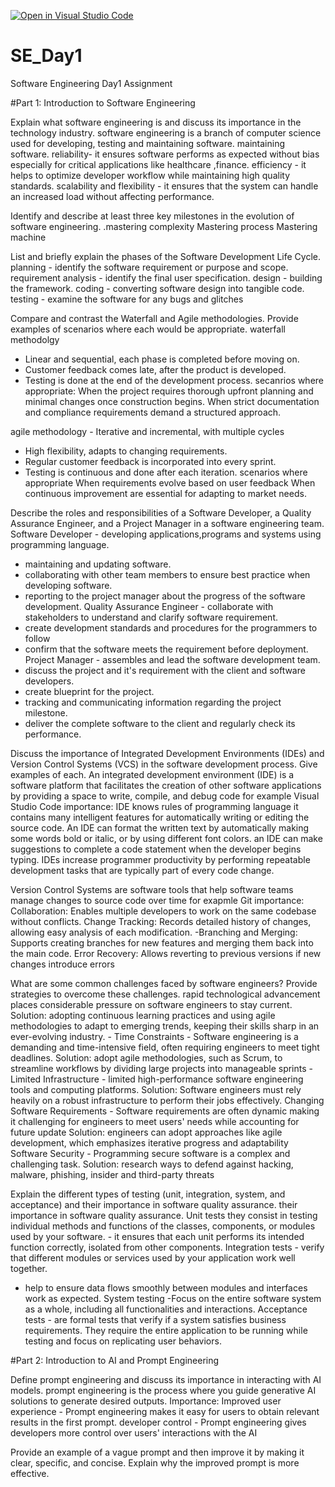 [![Open in Visual Studio Code](https://classroom.github.com/assets/open-in-vscode-2e0aaae1b6195c2367325f4f02e2d04e9abb55f0b24a779b69b11b9e10269abc.svg)](https://classroom.github.com/online_ide?assignment_repo_id=18416453&assignment_repo_type=AssignmentRepo)
# SE_Day1
Software Engineering Day1 Assignment

#Part 1: Introduction to Software Engineering

Explain what software engineering is and discuss its importance in the technology industry.
software engineering is a branch of computer science used for developing, testing and maintaining software.
maintaining software.
reliability- it ensures software performs as expected without bias especially for critical applications like healthcare ,finance. 
efficiency - it helps to optimize developer workflow while maintaining high quality standards.
 scalability and flexibility - it ensures that the system can handle an increased load without affecting performance.

Identify and describe at least three key milestones in the evolution of software engineering.
.mastering complexity
Mastering process
Mastering machine

List and briefly explain the phases of the Software Development Life Cycle.
 planning - identify the software requirement or purpose and scope.
 requirement analysis - identify the final user specification. 
design - building the framework. 
coding - converting software design into tangible code.
 testing - examine the software for any bugs and glitches

Compare and contrast the Waterfall and Agile methodologies. Provide examples of scenarios where each would be appropriate.
waterfall methodolgy
- Linear and sequential, each phase is completed before moving on. 
 - Customer feedback comes late, after the product is developed.
 - Testing is done at the end of the development process.
secanrios where appropriate:
When the project requires thorough upfront planning and minimal changes once construction begins.
When strict documentation and compliance requirements demand a structured approach.

agile methodology - Iterative and incremental, with multiple cycles
- High flexibility, adapts to changing requirements. 
- Regular customer feedback is incorporated into every sprint. 
- Testing is continuous and done after each iteration.
  scenarios where appropriate
  When requirements evolve based on user feedback
  When continuous improvement are essential for adapting to market needs.


Describe the roles and responsibilities of a Software Developer, a Quality Assurance Engineer, and a Project Manager in a software engineering team.
Software Developer - developing applications,programs and systems using programming language.
 - maintaining and updating software.
- collaborating with other team members to ensure best practice when developing software.
 - reporting to the project manager about the progress of the software development.
Quality Assurance Engineer - collaborate with stakeholders to understand and clarify software requirement.
 - create development standards and procedures for the programmers to follow
 - confirm that the software meets the requirement before deployment. 
Project Manager - assembles and lead the software development team.
 - discuss the project and it's requirement with the client and software developers.
 - create blueprint for the project.
 - tracking and communicating information regarding the project milestone.
 - deliver the complete software to the client and regularly check its performance.


Discuss the importance of Integrated Development Environments (IDEs) and Version Control Systems (VCS) in the software development process. Give examples of each.
An integrated development environment (IDE) is a software platform that facilitates the creation of other software applications by providing a space to write, compile, and debug code for example Visual Studio Code
importance:
IDE knows rules of programming language it contains many intelligent features for automatically writing or editing the source code.
An IDE can format the written text by automatically making some words bold or italic, or by using different font colors.
an IDE can make suggestions to complete a code statement when the developer begins typing.
IDEs increase programmer productivity by performing repeatable development tasks that are typically part of every code change.


Version Control Systems are software tools that help software teams manage changes to source code over time for exapmle Git
importance:
Collaboration: Enables multiple developers to work on the same codebase without conflicts.
Change Tracking: Records detailed history of changes, allowing easy analysis of each modification. 
-Branching and Merging: Supports creating branches for new features and merging them back into the main code.
Error Recovery: Allows reverting to previous versions if new changes introduce errors


What are some common challenges faced by software engineers? Provide strategies to overcome these challenges.
rapid technological advancement places considerable pressure on software engineers to stay current.
 Solution: adopting continuous learning practices and using agile methodologies to adapt to emerging trends, keeping their skills sharp in an ever-evolving industry. -
Time Constraints - Software engineering is a demanding and time-intensive field, often requiring engineers to meet tight deadlines.
 Solution: adopt agile methodologies, such as Scrum, to streamline workflows by dividing large projects into manageable sprints 
-Limited Infrastructure - limited high-performance software engineering tools and computing platforms.
 Solution: Software engineers must rely heavily on a robust infrastructure to perform their jobs effectively.
Changing Software Requirements - Software requirements are often dynamic making it challenging for engineers to meet users' needs while accounting for future update
Solution: engineers can adopt approaches like agile development, which emphasizes iterative progress and adaptability
Software Security - Programming secure software is a complex and challenging task. 
Solution: research ways to defend against hacking, malware, phishing, insider and third-party threats


Explain the different types of testing (unit, integration, system, and acceptance) and their importance in software quality assurance.
their importance in software quality assurance.
Unit tests they consist in testing individual methods and functions of the classes, components, or modules used by your software. - it ensures that each unit performs its intended function correctly, isolated from other components.
 Integration tests - verify that different modules or services used by your application work well together.
 - help to ensure data flows smoothly between modules and interfaces work as expected.
 System testing -Focus on the entire software system as a whole, including all functionalities and interactions.
Acceptance tests - are formal tests that verify if a system satisfies business requirements. They require the entire application to be running while testing and focus on replicating user behaviors. 


#Part 2: Introduction to AI and Prompt Engineering

Define prompt engineering and discuss its importance in interacting with AI models.
prompt engineering  is the process where you guide generative AI solutions to generate desired outputs.
Importance:
Improved user experience - Prompt engineering makes it easy for users to obtain relevant results in the first prompt.
developer control - Prompt engineering gives developers more control over users' interactions with the AI


Provide an example of a vague prompt and then improve it by making it clear, specific, and concise. Explain why the improved prompt is more effective.
